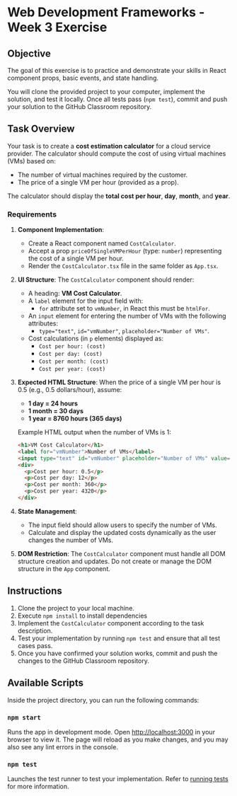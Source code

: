 # Web Development Frameworks - Week 3 Exercise

## Objective

The goal of this exercise is to practice and demonstrate your skills in React component props, basic events, and state handling.

You will clone the provided project to your computer, implement the solution, and test it locally. Once all tests pass (`npm test`), commit and push your solution to the GitHub Classroom repository.

## Task Overview

Your task is to create a **cost estimation calculator** for a cloud service provider. The calculator should compute the cost of using virtual machines (VMs) based on:

- The number of virtual machines required by the customer.
- The price of a single VM per hour (provided as a prop).

The calculator should display the **total cost per hour**, **day**, **month**, and **year**.

### Requirements

1. **Component Implementation**:
    - Create a React component named `CostCalculator`.
    - Accept a prop `priceOfSingleVMPerHour` (type: `number`) representing the cost of a single VM per hour.
    - Render the `CostCalculator.tsx` file in the same folder as `App.tsx`.

2. **UI Structure**:
    The `CostCalculator` component should render:
    - A heading: **VM Cost Calculator**.
    - A `label` element for the input field with:
        - `for` attribute set to `vmNumber`, in React this must be `htmlFor`.
    - An `input` element for entering the number of VMs with the following attributes:
        - `type="text"`, `id="vmNumber"`, `placeholder="Number of VMs"`.
    - Cost calculations (in `p` elements) displayed as:
        - `Cost per hour: (cost)`
        - `Cost per day: (cost)`
        - `Cost per month: (cost)`
        - `Cost per year: (cost)`

3. **Expected HTML Structure**:
    When the price of a single VM per hour is 0.5 (e.g., 0.5 dollars/hour), assume:
    - **1 day = 24 hours**
    - **1 month = 30 days**
    - **1 year = 8760 hours (365 days)**

    Example HTML output when the number of VMs is 1:
    ```html
    <h1>VM Cost Calculator</h1>
    <label for="vmNumber">Number of VMs</label>
    <input type="text" id="vmNumber" placeholder="Number of VMs" value="1">
    <div>
      <p>Cost per hour: 0.5</p>
      <p>Cost per day: 12</p>
      <p>Cost per month: 360</p>
      <p>Cost per year: 4320</p>
    </div>
    ```

4. **State Management**:
    - The input field should allow users to specify the number of VMs.
    - Calculate and display the updated costs dynamically as the user changes the number of VMs.

5. **DOM Restriction**:
    The `CostCalculator` component must handle all DOM structure creation and updates. Do not create or manage the DOM structure in the `App` component.

## Instructions

1. Clone the project to your local machine.
2. Execute `npm install` to install dependencies
3. Implement the `CostCalculator` component according to the task description.
4. Test your implementation by running `npm test` and ensure that all test cases pass.
5. Once you have confirmed your solution works, commit and push the changes to the GitHub Classroom repository.

## Available Scripts

Inside the project directory, you can run the following commands:

### `npm start`
Runs the app in development mode. Open [http://localhost:3000](http://localhost:3000) in your browser to view it. The page will reload as you make changes, and you may also see any lint errors in the console.

### `npm test`
Launches the test runner to test your implementation. Refer to [running tests](https://facebook.github.io/create-react-app/docs/running-tests) for more information.
